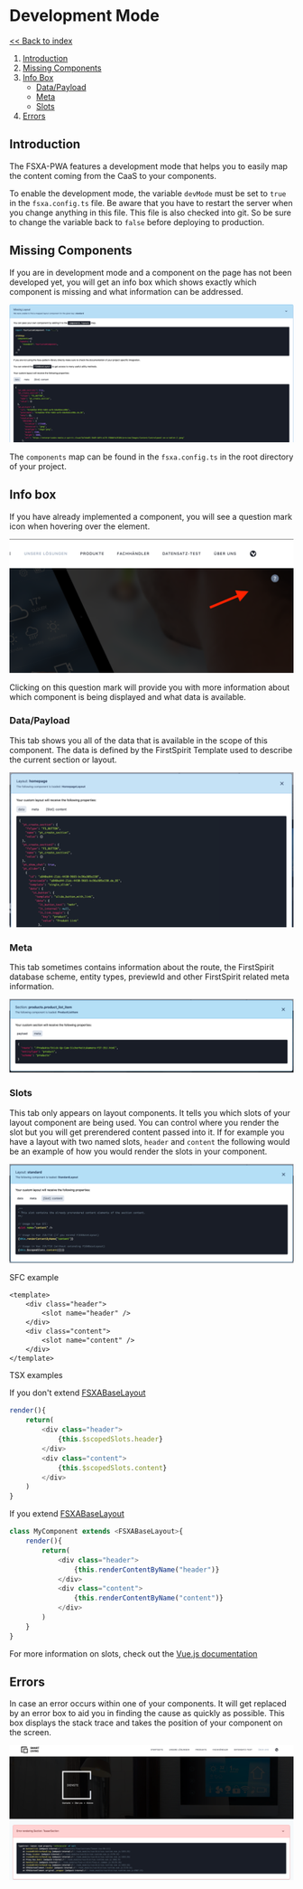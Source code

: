 # Development Mode

[<< Back to index](index.md)

1. [Introduction](#introduction)
2. [Missing Components](#missing-components)
3. [Info Box](#info-box)
    * [Data/Payload](#data/payload)
    * [Meta](#meta)
    * [Slots](#slots)
4. [Errors](#Errors)

## Introduction

The FSXA-PWA features a development mode that helps you to easily map the content coming from the CaaS to your components.

To enable the development mode, the variable `devMode` must be set to `true` in the `fsxa.config.ts` file. Be aware that you have to restart the server when you change anything in this file. This file is also checked into git. So be sure to change the variable back to `false` before deploying to production.

## Missing Components

If you are in development mode and a component on the page has not been developed yet, you will get an info box which shows exactly which component is missing and what information can be addressed.

![Missing Layout](../assets/documentation/DevMode/MissingLayout.png)

The `components` map can be found in the `fsxa.config.ts` in the root directory of your project.

## Info box

If you have already implemented a component, you will see a question mark icon when hovering over the element.

![QuestionMark](../assets/documentation/DevMode/QuestionMark.png)

Clicking on this question mark will provide you with more information about which component is being displayed and what data is available.

### Data/Payload

This tab shows you all of the data that is available in the scope of this component. The data is defined by the FirstSpirit Template used to describe the current section or layout.

![InfoboxData](../assets/documentation/DevMode/InfoboxData.png)

### Meta

This tab sometimes contains information about the route, the FirstSpirit database scheme, entity types, previewId and other FirstSpirit related meta information.

![InfoboxMeta](../assets/documentation/DevMode/InfoboxMeta.png)

### Slots

This tab only appears on layout components. It tells you which slots of your layout component are being used. You can control where you render the slot but you will get prerendered content passed into it. If for example you have a layout with two named slots, `header` and `content` the following would be an example of how you would render the slots in your component.

![InfoboxSlots](../assets/documentation/DevMode/InfoboxSlots.png)

SFC example

```vue
<template>
    <div class="header">
        <slot name="header" />
    </div>
    <div class="content">
        <slot name="content" />
    </div>
</template>
```

TSX examples

If you don't extend [FSXABaseLayout](components/FSXABaseLayout.md)

```typescript jsx
render(){
    return(
        <div class="header">
            {this.$scopedSlots.header}
        </div>
        <div class="content">
            {this.$scopedSlots.content}
        </div>
    )
}
```

If you extend [FSXABaseLayout](components/FSXABaseLayout.md)

```typescript jsx
class MyComponent extends <FSXABaseLayout>{
    render(){
        return(
            <div class="header">
                {this.renderContentByName("header")}
            </div>
            <div class="content">
                {this.renderContentByName("content")}
            </div>
        )
    }
}
```

For more information on slots, check out the [Vue.js documentation](https://vuejs.org/v2/guide/components-slots.html)

## Errors

In case an error occurs within one of your components. It will get replaced by an error box to aid you in finding the cause as quickly as possible. This box displays the stack trace and takes the position of your component on the screen.

![Error](../assets/documentation/DevMode/Error.png)

